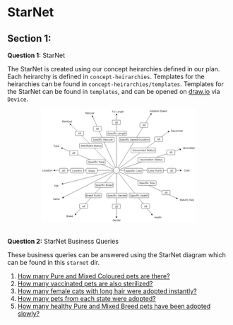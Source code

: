 # StarNet

## Section 1:

**Question 1:** StarNet

The StarNet is created using our concept heirarchies defined in our plan. Each heirarchy is defined in `concept-heirarchies`. Templates for the heirarchies can be found in `concept-heirarchies/templates`. Templates for the StarNet can be found in `templates`, and can be opened on [draw.io](https://www.draw.io) via `Device`.

<div align="center">
  <img src="starnet.png" alt="Divider" style="width: 70%"/>
</div>
<br>

**Question 2:** StarNet Business Queries

These business queries can be answered using the StarNet diagram which can be found in this `starnet` dir.

1. [How many Pure and Mixed Coloured pets are there?](./query-footprint/q1-query-footprint.png)
2. [How many vaccinated pets are also sterilized?](./query-footprint/q2-query-footprint.png)
3. [How many female cats with long hair were adopted instantly?](./query-footprint/q3-query-footprint.png)
4. [How many pets from each state were adopted?](./query-footprint/q4-query-footprint.png)
5. [How many healthy Pure and Mixed Breed pets have been adopted slowly?](./query-footprint/q5-query-footprint.png)
